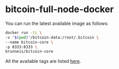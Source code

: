 # bitcoin-full-node-docker

You can run the latest available image as follows:
```bash
docker run -ti \
-v "$(pwd)"/bitcoin-data:/root/.bitcoin \
--name bitcoin-core \
-p 8333:8333 \
brunneis/bitcoin-core
```

All the available tags are listed [here](https://hub.docker.com/r/brunneis/bitcoin-core/tags/).
